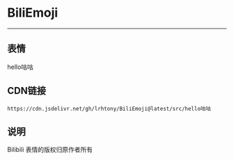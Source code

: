 
# BiliEmoji
---
## 表情
hello咕咕
## CDN链接
```
https://cdn.jsdelivr.net/gh/lrhtony/BiliEmoji@latest/src/hello咕咕
```
## 说明
Bilibili 表情的版权归原作者所有
